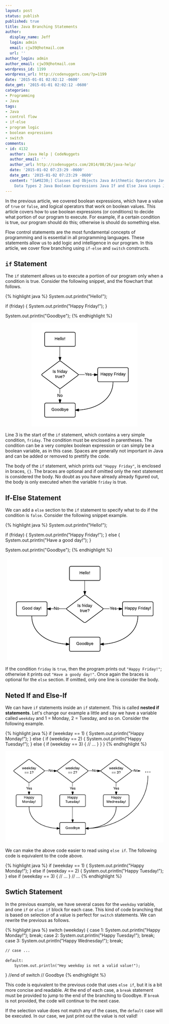 ```yaml
---
layout: post
status: publish
published: true
title: Java Branching Statements
author:
  display_name: Jeff
  login: admin
  email: cjw39@hotmail.com
  url: ''
author_login: admin
author_email: cjw39@hotmail.com
wordpress_id: 1199
wordpress_url: http://codenuggets.com/?p=1199
date: '2015-01-01 02:02:12 -0600'
date_gmt: '2015-01-01 02:02:12 -0600'
categories:
- Programming
- Java
tags:
- Java
- control flow
- if-else
- program logic
- boolean expressions
- switch
comments:
- id: 4132
  author: Java Help | CodeNuggets
  author_email: ''
  author_url: http://codenuggets.com/2014/08/26/java-help/
  date: '2015-01-02 07:23:29 -0600'
  date_gmt: '2015-01-02 07:23:29 -0600'
  content: "[&#8230;] Classes and Objects Java Arithmetic Operators Java Data and
    Data Types 2 Java Boolean Expressions Java If and Else Java Loops Java [&#8230;]"
---
```

In the previous article, we covered boolean expressions, which have a value of `true` or `false`, and logical operators that work on boolean values. This article covers how to use boolean expressions (or conditions) to decide what portion of our program to execute. For example, if a certain condition is true, our program should do this; otherwise is should do something else.

Flow control statements are the most fundamental concepts of programming and is essential in all programming languages. These statements allow us to add logic and intelligence in our program. In this article, we cover flow branching using `if-else` and `switch` constructs.

## `if` Statement

The `if` statement allows us to execute a portion of our program only when a condition is true. Consider the following snippet, and the flowchart that follows.

{% highlight java %}
System.out.println("Hello!");

if (friday) {
    System.out.println("Happy Friday!");
}

System.out.println("Goodbye");
{% endhighlight %}

<center><img src="/images/figures/java-if-else/if.png" /></center>

Line 3 is the start of the `if` statement, which contains a very simple condition, `friday`. The condition must be enclosed in parentheses. The condition can be a very complex boolean expression or can simply be a boolean variable, as in this case. Spaces are generally not important in Java and can be added or removed to prettify the code.

The body of the `if` statement, which prints out `"Happy Friday"`, is enclosed in braces, `{}`. The braces are optional and if omitted only the next statement is considered the body. No doubt as you have already already figured out, the body is only executed when the variable `friday` is true.

## If-Else Statement

We can add a `else` section to the `if` statement to specify what to do if the condition is `false`. Consider the following snippet example.

{% highlight java %}
System.out.println("Hello!");

if (friday) {
    System.out.println("Happy Friday!");
}
else {
    System.out.println("Have a good day!");
}

System.out.println("Goodbye");
{% endhighlight %}

<center><img src="/images/figures/java-if-else/if-else.png" /></center>

If the condition `friday` is `true`, then the program prints out `"Happy Friday!"`; otherwise it prints out `"Have a goody day!"`. Once again the braces is optional for the `else` section. If omitted, only one line is consider the body.

## Neted If and Else-If

We can have `if` statements inside an `if` statement. This is called **nested if statements**. Let's change our example a little and say we have a variable called `weekday` and 1 = Monday, 2 = Tuesday, and so on. Consider the following example.

{% highlight java %}
if (weekday == 1) {
    System.out.println("Happy Monday!");
}
else {
    if (weekday == 2) {
        System.out.println("Happy Tuesday!");
    }
    else {
        if (weekday == 3) {
            // ...
        }
    }
}
{% endhighlight %}

<center><img src="/images/figures/java-if-else/nested-if.png" /></center>

We can make the above code easier to read using `else if`. The following code is equivalent to the code above.

{% highlight java %}
if (weekday == 1) {
    System.out.println("Happy Monday!");
}
else if (weekday == 2) {
    System.out.println("Happy Tuesday!");
}
else if (weekday == 3) {
    // ...
}
// ...
{% endhighlight %}

## Swtich Statement

In the previous example, we have several cases for the `weekday` variable, and one `if` or `else if` block for each case. This kind of code branching that is based on selection of a value is perfect for `switch` statements. We can rewrite the previous as follows.

{% highlight java %}
switch (weekday) {
    case 1:
        System.out.println("Happy Monday!");
        break;
    case 2:
        System.out.println("Happy Tuesday!");
        break;
    case 3:
        System.out.println("Happy Wednesday!");
        break;
    
    // case ...

    default:
        System.out.println("Hey weekday is not a valid value!");
} //end of switch
// Goodbye
{% endhighlight %}

This code is equivalent to the previous code that uses `else if`, but it is a bit more concise and readable. At the end of each case, a `break` statement must be provided to jump to the end of the branching to Goodbye. If `break` is not provided, the code will continue to the next case.

If the selection value does not match any of the cases, the `default` case will be executed. In our case, we just print out the value is not valid!